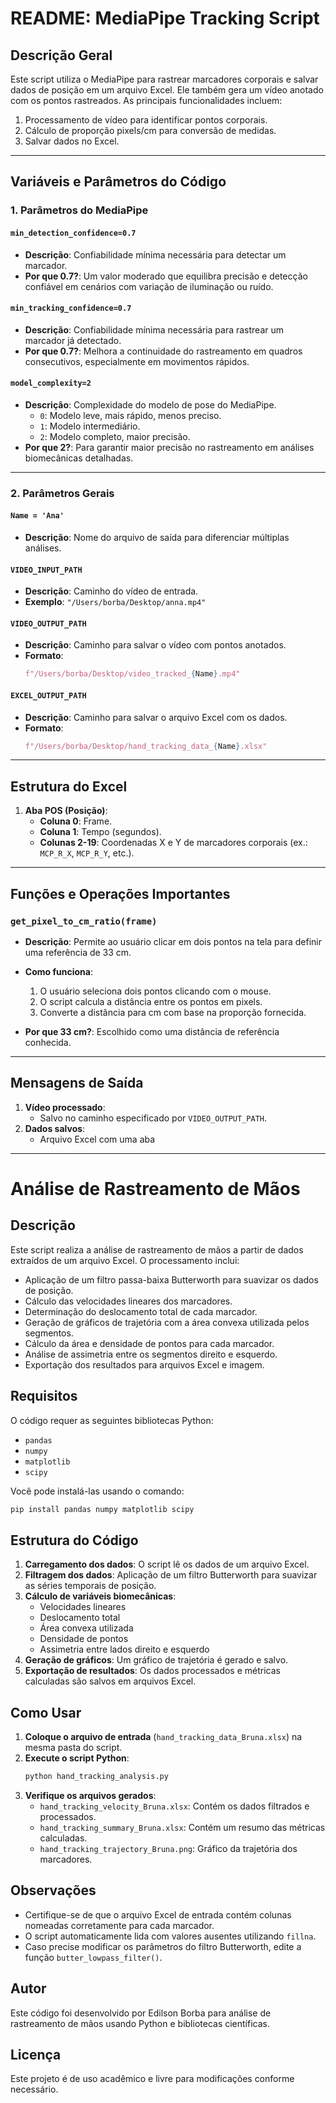 
# README: MediaPipe Tracking Script

## Descrição Geral
Este script utiliza o MediaPipe para rastrear marcadores corporais e salvar dados de posição em um arquivo Excel. Ele também gera um vídeo anotado com os pontos rastreados. As principais funcionalidades incluem:

1. Processamento de vídeo para identificar pontos corporais.
2. Cálculo de proporção pixels/cm para conversão de medidas.
3. Salvar dados no Excel.

---

## Variáveis e Parâmetros do Código

### 1. **Parâmetros do MediaPipe**

#### `min_detection_confidence=0.7`
- **Descrição**: Confiabilidade mínima necessária para detectar um marcador.
- **Por que 0.7?**: Um valor moderado que equilibra precisão e detecção confiável em cenários com variação de iluminação ou ruído.

#### `min_tracking_confidence=0.7`
- **Descrição**: Confiabilidade mínima necessária para rastrear um marcador já detectado.
- **Por que 0.7?**: Melhora a continuidade do rastreamento em quadros consecutivos, especialmente em movimentos rápidos.

#### `model_complexity=2`
- **Descrição**: Complexidade do modelo de pose do MediaPipe.
  - `0`: Modelo leve, mais rápido, menos preciso.
  - `1`: Modelo intermediário.
  - `2`: Modelo completo, maior precisão.
- **Por que 2?**: Para garantir maior precisão no rastreamento em análises biomecânicas detalhadas.

---

### 2. **Parâmetros Gerais**

#### `Name = 'Ana'`
- **Descrição**: Nome do arquivo de saída para diferenciar múltiplas análises.

#### `VIDEO_INPUT_PATH`
- **Descrição**: Caminho do vídeo de entrada.
- **Exemplo**: `"/Users/borba/Desktop/anna.mp4"`

#### `VIDEO_OUTPUT_PATH`
- **Descrição**: Caminho para salvar o vídeo com pontos anotados.
- **Formato**:
  ```python
  f"/Users/borba/Desktop/video_tracked_{Name}.mp4"
  ```

#### `EXCEL_OUTPUT_PATH`
- **Descrição**: Caminho para salvar o arquivo Excel com os dados.
- **Formato**:
  ```python
  f"/Users/borba/Desktop/hand_tracking_data_{Name}.xlsx"
  ```

---

## Estrutura do Excel

1. **Aba POS (Posição)**:
   - **Coluna 0**: Frame.
   - **Coluna 1**: Tempo (segundos).
   - **Colunas 2-19**: Coordenadas X e Y de marcadores corporais (ex.: `MCP_R_X`, `MCP_R_Y`, etc.).

---

## Funções e Operações Importantes

### `get_pixel_to_cm_ratio(frame)`
- **Descrição**: Permite ao usuário clicar em dois pontos na tela para definir uma referência de 33 cm.
- **Como funciona**:
  1. O usuário seleciona dois pontos clicando com o mouse.
  2. O script calcula a distância entre os pontos em pixels.
  3. Converte a distância para cm com base na proporção fornecida.

- **Por que 33 cm?**: Escolhido como uma distância de referência conhecida.

---

## Mensagens de Saída

1. **Vídeo processado**:
   - Salvo no caminho especificado por `VIDEO_OUTPUT_PATH`.
2. **Dados salvos**:
   - Arquivo Excel com uma aba

---

# Análise de Rastreamento de Mãos

## Descrição
Este script realiza a análise de rastreamento de mãos a partir de dados extraídos de um arquivo Excel. O processamento inclui:
- Aplicação de um filtro passa-baixa Butterworth para suavizar os dados de posição.
- Cálculo das velocidades lineares dos marcadores.
- Determinação do deslocamento total de cada marcador.
- Geração de gráficos de trajetória com a área convexa utilizada pelos segmentos.
- Cálculo da área e densidade de pontos para cada marcador.
- Análise de assimetria entre os segmentos direito e esquerdo.
- Exportação dos resultados para arquivos Excel e imagem.

## Requisitos
O código requer as seguintes bibliotecas Python:
- `pandas`
- `numpy`
- `matplotlib`
- `scipy`

Você pode instalá-las usando o comando:
```bash
pip install pandas numpy matplotlib scipy
```

## Estrutura do Código
1. **Carregamento dos dados**: O script lê os dados de um arquivo Excel.
2. **Filtragem dos dados**: Aplicação de um filtro Butterworth para suavizar as séries temporais de posição.
3. **Cálculo de variáveis biomecânicas**:
   - Velocidades lineares
   - Deslocamento total
   - Área convexa utilizada
   - Densidade de pontos
   - Assimetria entre lados direito e esquerdo
4. **Geração de gráficos**: Um gráfico de trajetória é gerado e salvo.
5. **Exportação de resultados**: Os dados processados e métricas calculadas são salvos em arquivos Excel.

## Como Usar
1. **Coloque o arquivo de entrada** (`hand_tracking_data_Bruna.xlsx`) na mesma pasta do script.
2. **Execute o script Python**:
   ```bash
   python hand_tracking_analysis.py
   ```
3. **Verifique os arquivos gerados**:
   - `hand_tracking_velocity_Bruna.xlsx`: Contém os dados filtrados e processados.
   - `hand_tracking_summary_Bruna.xlsx`: Contém um resumo das métricas calculadas.
   - `hand_tracking_trajectory_Bruna.png`: Gráfico da trajetória dos marcadores.

## Observações
- Certifique-se de que o arquivo Excel de entrada contém colunas nomeadas corretamente para cada marcador.
- O script automaticamente lida com valores ausentes utilizando `fillna`.
- Caso precise modificar os parâmetros do filtro Butterworth, edite a função `butter_lowpass_filter()`.

## Autor
Este código foi desenvolvido por Edilson Borba para análise de rastreamento de mãos usando Python e bibliotecas científicas.

## Licença
Este projeto é de uso acadêmico e livre para modificações conforme necessário.
